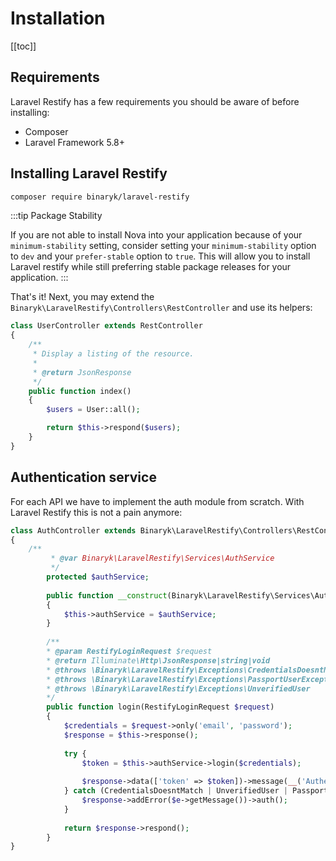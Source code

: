 # Installation

[[toc]]

## Requirements

Laravel Restify has a few requirements you should be aware of before installing:

- Composer
- Laravel Framework 5.8+

## Installing Laravel Restify

```bash
composer require binaryk/laravel-restify
```

:::tip Package Stability

If you are not able to install Nova into your application because of your `minimum-stability` setting, consider setting your `minimum-stability` option to `dev` and your `prefer-stable` option to `true`. This will allow you to install Laravel restify while still preferring stable package releases for your application.
:::

That's it! Next, you may extend the `Binaryk\LaravelRestify\Controllers\RestController` and use its helpers:

```php
class UserController extends RestController 
{
    /**
     * Display a listing of the resource.
     *
     * @return JsonResponse
     */
    public function index()
    {
        $users = User::all();

        return $this->respond($users);
    }
}
```

## Authentication service

For each API we have to implement the auth module from scratch. With Laravel Restify this is not a pain anymore:

```php
class AuthController extends Binaryk\LaravelRestify\Controllers\RestController
{
    /**
         * @var Binaryk\LaravelRestify\Services\AuthService
         */
        protected $authService;
    
        public function __construct(Binaryk\LaravelRestify\Services\AuthService $authService)
        {
            $this->authService = $authService;
        }
    
        /**
        * @param RestifyLoginRequest $request
        * @return Illuminate\Http\JsonResponse|string|void
        * @throws \Binaryk\LaravelRestify\Exceptions\CredentialsDoesntMatch
        * @throws \Binaryk\LaravelRestify\Exceptions\PassportUserException
        * @throws \Binaryk\LaravelRestify\Exceptions\UnverifiedUser
        */
        public function login(RestifyLoginRequest $request)
        {
            $credentials = $request->only('email', 'password');
            $response = $this->response();
    
            try {
                $token = $this->authService->login($credentials);
    
                $response->data(['token' => $token])->message(__('Authentication with success'));
            } catch (CredentialsDoesntMatch | UnverifiedUser | PassportUserException $e) {
                $response->addError($e->getMessage())->auth();
            }
    
            return $response->respond();
        }
}
```


